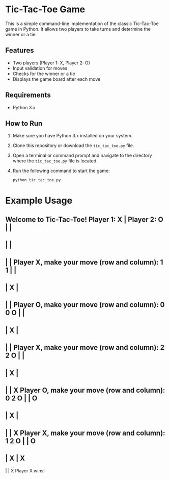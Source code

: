 # Tic-Tac-Toe Game

This is a simple command-line implementation of the classic Tic-Tac-Toe game in Python. It allows two players to take turns and determine the winner or a tie.

## Features

- Two players (Player 1: X, Player 2: O)
- Input validation for moves
- Checks for the winner or a tie
- Displays the game board after each move

## Requirements

- Python 3.x

## How to Run

1. Make sure you have Python 3.x installed on your system.
2. Clone this repository or download the `tic_tac_toe.py` file.
3. Open a terminal or command prompt and navigate to the directory where the `tic_tac_toe.py` file is located.
4. Run the following command to start the game:

   ```bash
   python tic_tac_toe.py

# Example Usage

Welcome to Tic-Tac-Toe!
Player 1: X | Player 2: O
   |   |
-----------
   |   |
-----------
   |   |
Player X, make your move (row and column):
1 1
   |   |
-----------
   | X |
-----------
   |   |
Player O, make your move (row and column):
0 0
 O |   |
-----------
   | X |
-----------
   |   |
Player X, make your move (row and column):
2 2
 O |   |
-----------
   | X |
-----------
   |   | X
Player O, make your move (row and column):
0 2
 O |   | O
-----------
   | X |
-----------
   |   | X
Player X, make your move (row and column):
1 2
 O |   | O
-----------
   | X | X
-----------
   |   | X
Player X wins!
